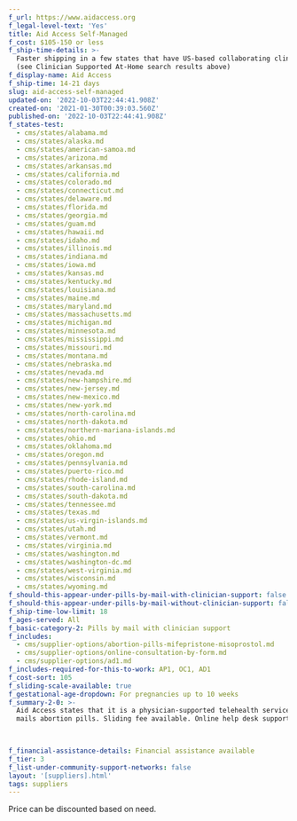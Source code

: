 ```yaml
---
f_url: https://www.aidaccess.org
f_legal-level-text: 'Yes'
title: Aid Access Self-Managed
f_cost: $105-150 or less
f_ship-time-details: >-
  Faster shipping in a few states that have US-based collaborating clinicians
  (see Clinician Supported At-Home search results above)
f_display-name: Aid Access
f_ship-time: 14-21 days
slug: aid-access-self-managed
updated-on: '2022-10-03T22:44:41.908Z'
created-on: '2021-01-30T00:39:03.560Z'
published-on: '2022-10-03T22:44:41.908Z'
f_states-test:
  - cms/states/alabama.md
  - cms/states/alaska.md
  - cms/states/american-samoa.md
  - cms/states/arizona.md
  - cms/states/arkansas.md
  - cms/states/california.md
  - cms/states/colorado.md
  - cms/states/connecticut.md
  - cms/states/delaware.md
  - cms/states/florida.md
  - cms/states/georgia.md
  - cms/states/guam.md
  - cms/states/hawaii.md
  - cms/states/idaho.md
  - cms/states/illinois.md
  - cms/states/indiana.md
  - cms/states/iowa.md
  - cms/states/kansas.md
  - cms/states/kentucky.md
  - cms/states/louisiana.md
  - cms/states/maine.md
  - cms/states/maryland.md
  - cms/states/massachusetts.md
  - cms/states/michigan.md
  - cms/states/minnesota.md
  - cms/states/mississippi.md
  - cms/states/missouri.md
  - cms/states/montana.md
  - cms/states/nebraska.md
  - cms/states/nevada.md
  - cms/states/new-hampshire.md
  - cms/states/new-jersey.md
  - cms/states/new-mexico.md
  - cms/states/new-york.md
  - cms/states/north-carolina.md
  - cms/states/north-dakota.md
  - cms/states/northern-mariana-islands.md
  - cms/states/ohio.md
  - cms/states/oklahoma.md
  - cms/states/oregon.md
  - cms/states/pennsylvania.md
  - cms/states/puerto-rico.md
  - cms/states/rhode-island.md
  - cms/states/south-carolina.md
  - cms/states/south-dakota.md
  - cms/states/tennessee.md
  - cms/states/texas.md
  - cms/states/us-virgin-islands.md
  - cms/states/utah.md
  - cms/states/vermont.md
  - cms/states/virginia.md
  - cms/states/washington.md
  - cms/states/washington-dc.md
  - cms/states/west-virginia.md
  - cms/states/wisconsin.md
  - cms/states/wyoming.md
f_should-this-appear-under-pills-by-mail-with-clinician-support: false
f_should-this-appear-under-pills-by-mail-without-clinician-support: false
f_ship-time-low-limit: 18
f_ages-served: All
f_basic-category-2: Pills by mail with clinician support
f_includes:
  - cms/supplier-options/abortion-pills-mifepristone-misoprostol.md
  - cms/supplier-options/online-consultation-by-form.md
  - cms/supplier-options/ad1.md
f_includes-required-for-this-to-work: AP1, OC1, AD1
f_cost-sort: 105
f_sliding-scale-available: true
f_gestational-age-dropdown: For pregnancies up to 10 weeks
f_summary-2-0: >-
  Aid Access states that it is a physician-supported telehealth service that
  mails abortion pills. Sliding fee available. Online help desk support.


  ‍
f_financial-assistance-details: Financial assistance available
f_tier: 3
f_list-under-community-support-networks: false
layout: '[suppliers].html'
tags: suppliers
---
```


Price can be discounted based on need.
